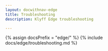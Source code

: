 ```yaml
---
layout: docwithnav-edge
title: Troubleshooting
description: Klyff Edge troubleshooting

---
```


{% assign docsPrefix = "edge/" %}
{% include docs/edge/troubleshooting.md %}
